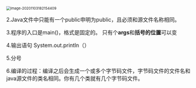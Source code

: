 <img src="C:\Users\William_XH\AppData\Roaming\Typora\typora-user-images\image-20201103182154409.png" alt="image-20201103182154409" style="zoom: 67%;" />

2.Java文件中只能有一个public申明为public，且必须和源文件名称相同。

3.程序的入口是main()，格式是固定的。 只有个**args**和**括号的位置**可以变

4.输出语句 System.out.println（）

5.分号

6.编译的过程：编译之后会生成一个或多个字节码文件，字节码文件的文件名和java源文件的类名相同。你有几个类就有几个字节码文件。



